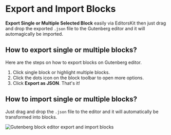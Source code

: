 # Export and Import Blocks

**Export Single or Multiple Selected Block** easily via EditorsKit then just drag and drop the exported `.json` file to the Gutenberg editor and it will automagically be imported.

## How to export single or multiple blocks?

Here are the steps on how to export blocks on Gutenberg editor.

1. Click single block or highlight multiple blocks.
2. Click the dots icon on the block toolbar to open more options.
3. Click **Export as JSON**. That's it!

## How to import single or multiple blocks?

Just drag and drop the `.json` file to the editor and it will automatically be transformed into blocks.

![Gutenberg block editor export and import blocks](https://cldup.com/VvOopuw0ml.gif)